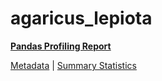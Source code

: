 # agaricus_lepiota

[**Pandas Profiling Report**](../docs_sources/profile/agaricus_lepiota.html)

[Metadata](metadata.yaml) | [Summary Statistics](summary_stats.csv)

